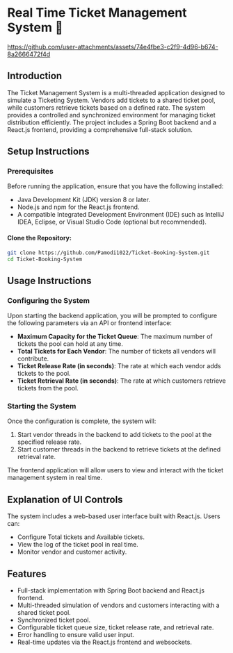 # Real Time Ticket Management System  🎫

https://github.com/user-attachments/assets/74e4fbe3-c2f9-4d96-b674-8a2666472f4d

## Introduction
The Ticket Management System is a multi-threaded application designed to simulate a Ticketing System. Vendors add tickets to a shared ticket pool, while customers retrieve tickets based on a defined rate. The system provides a controlled and synchronized environment for managing ticket distribution efficiently. The project includes a Spring Boot backend and a React.js frontend, providing a comprehensive full-stack solution.

## Setup Instructions

### Prerequisites
Before running the application, ensure that you have the following installed:

- Java Development Kit (JDK) version 8 or later.
- Node.js and npm for the React.js frontend.
- A compatible Integrated Development Environment (IDE) such as IntelliJ IDEA, Eclipse, or Visual Studio Code (optional but recommended).

#### Clone the Repository:
```bash
git clone https://github.com/Pamodi1022/Ticket-Booking-System.git
cd Ticket-Booking-System
```

## Usage Instructions

### Configuring the System
Upon starting the backend application, you will be prompted to configure the following parameters via an API or frontend interface:

- **Maximum Capacity for the Ticket Queue**: The maximum number of tickets the pool can hold at any time.
- **Total Tickets for Each Vendor**: The number of tickets all vendors will contribute.
- **Ticket Release Rate (in seconds)**: The rate at which each vendor adds tickets to the pool.
- **Ticket Retrieval Rate (in seconds)**: The rate at which customers retrieve tickets from the pool.

### Starting the System
Once the configuration is complete, the system will:

1. Start vendor threads in the backend to add tickets to the pool at the specified release rate.
2. Start customer threads in the backend to retrieve tickets at the defined retrieval rate.

The frontend application will allow users to view and interact with the ticket management system in real time.

## Explanation of UI Controls
The system includes a web-based user interface built with React.js. Users can:

- Configure Total tickets and Available tickets.
- View the log of the ticket pool in real time.
- Monitor vendor and customer activity.

## Features
- Full-stack implementation with Spring Boot backend and React.js frontend.
- Multi-threaded simulation of vendors and customers interacting with a shared ticket pool.
- Synchronized ticket pool.
- Configurable ticket queue size, ticket release rate, and retrieval rate.
- Error handling to ensure valid user input.
- Real-time updates via the React.js frontend and websockets.




